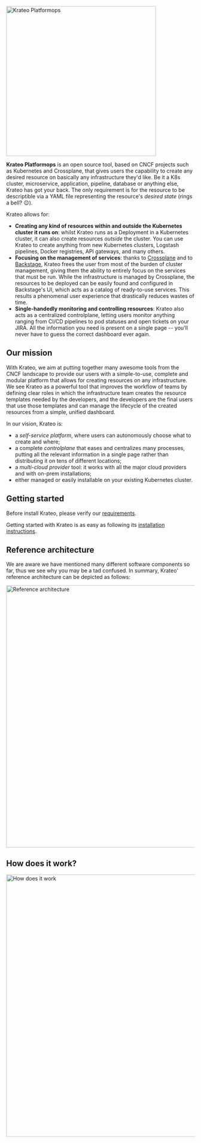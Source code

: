 <img src="docs/media/logo.svg" alt="Krateo Platformops" width="400">

**Krateo Platformops** is an open source tool, based on CNCF projects such as Kubernetes and Crossplane, that gives users the capability to create any desired resource on basically any infrastructure they'd like. Be it a K8s cluster, microservice, application, pipeline, database or anything else, Krateo has got your back. The only requirement is for the resource to be descriptible via a YAML file representing the resource's _desired state_ (rings a bell? 😉).

Krateo allows for:

- **Creating any kind of resources within and outside the Kubernetes cluster it runs on**: whilst Krateo runs as a Deployment in a Kubernetes cluster, it can also create resources _outside_ the cluster. You can use Krateo to create anything from new Kubernetes clusters, Logstash pipelines, Docker registries, API gateways, and many others.
- **Focusing on the management of services**: thanks to [Crossplane](https://crossplane.io) and to [Backstage](https://backstage.io/), Krateo frees the user from most of the burden of cluster management, giving them the ability to entirely focus on the services that must be run. While the infrastructure is managed by Crossplane, the resources to be deployed can be easily found and configured in Backstage's UI, which acts as a catalog of ready-to-use services. This results a phenomenal user experience that drastically reduces wastes of time.
- **Single-handedly monitoring and controlling resources**: Krateo also acts as a centralized controlplane, letting users monitor anything ranging from CI/CD pipelines to pod statuses and open tickets on your JIRA. All the information you need is present on a single page -- you'll never have to guess the correct dashboard ever again.

## Our mission

With Krateo, we aim at putting together many awesome tools from the CNCF landscape to provide our users with a simple-to-use, complete and modular platform that allows for creating resources on any infrastructure. We see Krateo as a powerful tool that improves the workflow of teams by defining clear roles in which the infrastructure team creates the resource templates needed by the developers, and the developers are the final users that use those templates and can manage the lifecycle of the created resources from a simple, unified dashboard.

In our vision, Krateo is:

- a _self-service platform_, where users can autonomously choose what to create and where;
- a complete _controlplane_ that eases and centralizes many processes, putting all the relevant information in a single page rather than distributing it on tens of different locations;
- a _multi-cloud provider_ tool: it works with all the major cloud providers and with on-prem installations;
- either managed or easily installable on your existing Kubernetes cluster.

## Getting started

Before install Krateo, please verify our [requirements](./docs/REQUIREMENTS.md).

Getting started with Krateo is as easy as following its [installation instructions](./docs/INSTALL.md).

## Reference architecture

We are aware we have mentioned many different software components so far, thus we see why you may be a tad confused. In summary, Krateo' reference architecture can be depicted as follows:

<img src="docs/media/reference_architecture.png" width="700px" alt="Reference architecture"/>

## How does it work?

<img src="docs/media/how_does_it_work.png" width="700px" alt="How does it work"/>
